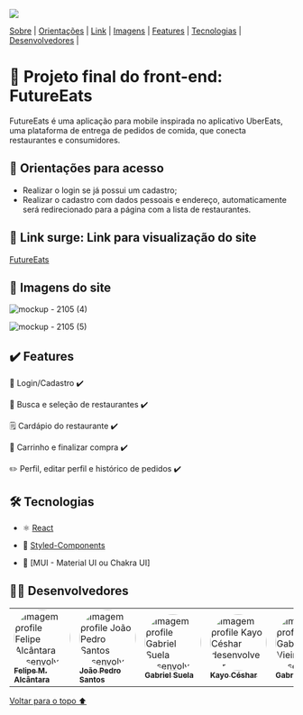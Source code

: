 <p id= "voltar"><img src="https://user-images.githubusercontent.com/98977257/169718703-27b27a45-0f16-4a38-9400-65d9ed932aef.png"/></p>

<p>
<a href="#sobre">Sobre</a> |
<a href="#orientacoes">Orientações</a> |
<a href="#link">Link</a> |
<a href="#imagens">Imagens</a> |
<a href="#features">Features</a> |
<a href="#tecnologias">Tecnologias</a> |
<a href="#desenvolvedores">Desenvolvedores</a> |
</p>

<h1 id="sobre">🍴 Projeto final do front-end: FutureEats</h1>

<p>FutureEats é uma aplicação para mobile inspirada no aplicativo UberEats, uma plataforma de entrega de pedidos de comida, que conecta restaurantes e consumidores.</p>

<h2 id="orientacoes">🚨 Orientações para acesso</h2>

- Realizar o login se já possui um cadastro;
- Realizar o cadastro com dados pessoais e endereço, automaticamente será redirecionado para a página com a lista de restaurantes. 

<h2 id="link">🔗 Link surge: Link para visualização do site</h2>

<a href="#">FutureEats</a>

<h2 id="imagens">📱 Imagens do site</h2>

![mockup - 2105 (4)](https://user-images.githubusercontent.com/98977257/169715748-729b6965-7e8b-48be-b60f-e9291bc91f46.png)

![mockup - 2105 (5)](https://user-images.githubusercontent.com/98977257/169719179-063fc092-cf64-4310-a4bb-bdc810348e74.png)


<h2 id="features">✔️ Features</h2>

<p>👤 Login/Cadastro ✔️</p>
<p>🔎 Busca e seleção de restaurantes ✔️</p>
<p>🗒️ Cardápio do restaurante ✔️</p>
<p>🛒 Carrinho e finalizar compra ✔️</p>
<p>✏️ Perfil, editar perfil e histórico de pedidos ✔️</p>


 
 <h2 id="tecnologias">🛠 Tecnologias</h2>
 
- ⚛️ [React](https://pt-br.reactjs.org/docs/getting-started.html)

- 💅 [Styled-Components](https://styled-components.com/docs)

- 💎 [MUI - Material UI ou Chakra UI] 

<h2 id="desenvolvedores">👨‍💻 Desenvolvedores</h2>
<table>         
<td><a href="https://github.com/fmalcantara"><img style="border-radius: 50%;" src="https://avatars.githubusercontent.com/u/102332717?v=4" width="100px;" alt="Imagem profile Felipe Alcântara desenvolvedor"/><br /><sub><b>Felipe M. Alcântara </b></sub></a><br /> 
<td><a href="https://github.com/JoaoPedroweb"><img style="border-radius: 50%;" src="https://avatars.githubusercontent.com/u/96431370?v=4" width="100px;" alt="Imagem profile João Pedro Santos desenvolvedora"/><br /><sub><b>João Pedro Santos </b></sub></a><br /> 
<td><a href="https://github.com/gabriel-suela"><img style="border-radius: 50%;" src="https://avatars.githubusercontent.com/u/96388423?v=4" width="100px;" alt="Imagem profile Gabriel Suela desenvolvedor"/><br /><sub><b> Gabriel Suela </b></sub></a><br /> 
<td><a href="https://github.com/kayoceshar"><img style="border-radius: 50%;" src="https://avatars.githubusercontent.com/u/78767807?v=4" width="100px;" alt="Imagem profile Kayo Céshar desenvolvedor"/><br /><sub><b> Kayo Céshar </b></sub></a><br /> 
<td><a href="https://github.com/gabrieldepiata"><img style="border-radius: 50%;" src="https://avatars.githubusercontent.com/u/102437696?v=4" width="100px;" alt="Imagem profile Gabriel Vieira desenvolvedor"/><br /><sub><b> Gabriel Vieira </b></sub></a><br /> 

</table>

<a href="#voltar">Voltar para o topo ⬆️</a>
